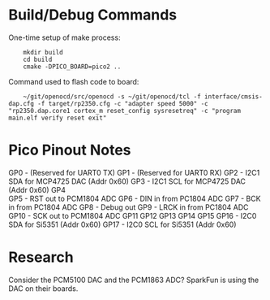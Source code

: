 Build/Debug Commands
====================

One-time setup of make process:

        mkdir build
        cd build
        cmake -DPICO_BOARD=pico2 ..

Command used to flash code to board:        

        ~/git/openocd/src/openocd -s ~/git/openocd/tcl -f interface/cmsis-dap.cfg -f target/rp2350.cfg -c "adapter speed 5000" -c "rp2350.dap.core1 cortex_m reset_config sysresetreq" -c "program main.elf verify reset exit"

Pico Pinout Notes
=================

GP0  - (Reserved for UART0 TX)
GP1  - (Reserved for UART0 RX)
GP2  - I2C1 SDA for MCP4725 DAC (Addr 0x60)
GP3  - I2C1 SCL for MCP4725 DAC (Addr 0x60)
GP4    
GP5  - RST out to PCM1804 ADC
GP6  - DIN in from PC1804 ADC
GP7  - BCK in from PC1804 ADC
GP8  - Debug out
GP9  - LRCK in from PC1804 ADC
GP10 - SCK out to PCM1804 ADC
GP11
GP12
GP13
GP14
GP15
GP16 - I2C0 SDA for Si5351 (Addr 0x60)
GP17 - I2C0 SCL for Si5351 (Addr 0x60)

Research
========

Consider the PCM5100 DAC and the PCM1863 ADC? SparkFun is using the DAC on their boards.
